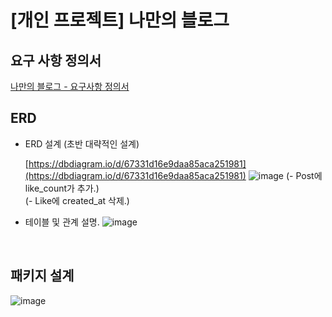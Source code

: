 # [개인 프로젝트] 나만의 블로그

## 요구 사항 정의서

[나만의 블로그 - 요구사항 정의서](https://www.notion.so/13ef67ebe26b807e98c4dcf8e13fc6db?pvs=21)

## ERD

- ERD 설계 (초반 대략적인 설계)
    
    [https://dbdiagram.io/d/67331d16e9daa85aca251981](https://dbdiagram.io/d/67331d16e9daa85aca251981)
    ![image](https://github.com/user-attachments/assets/e85bbbd6-eeef-45be-ba59-a7bc0b3c2665)
(- Post에 like_count가 추가.)<br>
(- Like에 created_at 삭제.)


- 테이블 및 관계 설명.
![image](https://github.com/user-attachments/assets/84f0ac13-f1a5-41cf-b2ed-0557ad96da54)

<br>

## 패키지 설계

![image](https://github.com/user-attachments/assets/681a376f-88f8-4c60-bd8a-08d8c996419a)
